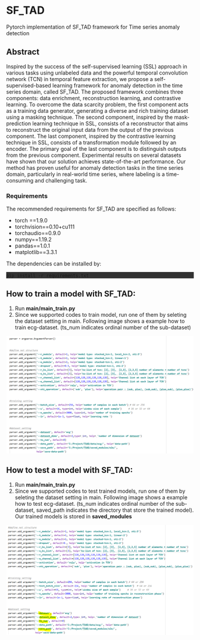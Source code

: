 # SF_TAD

Pytorch implementation of SF_TAD framework for Time series anomaly detection

## Abstract

Inspired by the success of the self-supervised learning (SSL) approach in various tasks using unlabeled data and the powerful temporal convolution network (TCN) in temporal feature extraction, we propose a self-supervised-based learning framework for anomaly detection in the time series domain, called SF_TAD. The proposed framework combines three components: data enrichment, reconstruction learning, and contrastive learning. To overcome the data scarcity problem, the first component acts as a training data generator, generating a diverse and rich training dataset using a masking technique. The second component, inspired by the mask-prediction learning technique in SSL, consists of a reconstructor that aims to reconstruct the original input data from the output of the previous component. The last component, inspired by the contrastive learning technique in SSL, consists of a transformation module followed by an encoder. The primary goal of the last component is to distinguish outputs from the previous component. Experimental results on several datasets have shown that our solution achieves state-of-the-art performance. Our method has proven useful for anomaly detection tasks in the time series domain, particularly in real-world time series, where labeling is a time-consuming and challenging task.

### Requirements
The recommended requirements for SF_TAD are specified as follows:
- torch ==1.9.0
- torchvision==0.10+cu111
- torchaudio==0.9.0
- numpy==1.19.2
- pandas==1.0.1
- matplotlib==3.3.1

The dependencies can be installed by:

<div style="background-color: rgb(50, 50, 50);">
  
`` pip install -r requirements.txt
``
  
</div>


## How to train a model with SF_TAD:
1. Run **main/main_train.py**
2. Since we supported codes to train model, run one of them by seleting the dataset setting in main. Following image shows a example how to train ecg-dataset. (ts_num indicates ordinal number of the sub-dataset)
<p align="center">
  <img src="image/train_example.PNG" width = "650" title="training dataset ECG-A">
</p>

## How to test a model with SF_TAD:
1. Run **main/main_train.py**
2. Since we supported codes to test trained models, run one of them by seleting the dataset setting in main. Following image shows a example how to test ecg-dataset. (ts_num indicates ordinal number of the sub-dataset, saved_path indicates the directory that store the trained model). Our trained models is stored in **saved_modules** 
<p align="center">
  <img src="image/test_example.PNG" width = "650" title="training dataset ECG-A">
</p>
